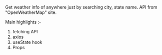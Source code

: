 Get weather info of anywhere just by searching city, state name. API from "OpenWeatherMap" site.

Main highlights :- 
1. fetching API
2. axios
3. useState hook
4. Props
